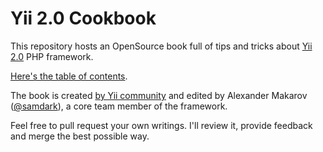 Yii 2.0 Cookbook
================

This repository hosts an OpenSource book full of tips and tricks about [Yii 2.0](http://www.yiiframework.com/) PHP framework.

[Here's the table of contents](https://github.com/samdark/yii2-cookbook/blob/master/book/README.md).

The book is created [by Yii community](https://github.com/samdark/yii2-cookbook/graphs/contributors) and edited by Alexander Makarov ([@samdark](https://github.com/samdark)), a core team member of the framework.

Feel free to pull request your own writings. I'll review it, provide feedback and merge the best possible way.
